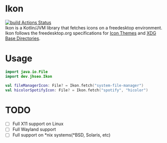 # Ikon
[![build Actions Status](https://github.com/Jhyub/Ikon/actions/workflows/build.yml/badge.svg)](https://github.com/Jhyub/Ikon/actions)<br>
Ikon is a Kotlin/JVM library that fetches icons on a freedesktop environment.  
Ikon follows the freedesktop.org specifications for [Icon Themes](https://specifications.freedesktop.org/icon-theme-spec/icon-theme-spec-latest.html) and [XDG Base Directories](https://specifications.freedesktop.org/basedir-spec/basedir-spec-latest.html).


# Usage
```kotlin
import java.io.File
import dev.jhseo.Ikon

val fileManagerIcon: File? = Ikon.fetch("system-file-manager")
val hicolorSpotifyIcon: File? = Ikon.fetch("spotify", "hicolor")
```

# TODO
- [ ] Full X11 support on Linux
- [ ] Full Wayland support
- [ ] Full support on *nix systems(*BSD, Solaris, etc)
